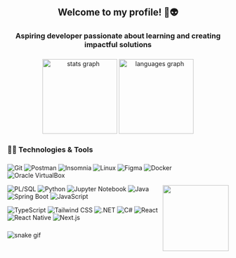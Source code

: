 <h2 align="center">Welcome to my profile! 👋👽</h2>

###

<h3 align="center">Aspiring developer passionate about learning and creating impactful solutions</h3>

###

<div align="center">
  <img src="https://github-readme-stats.vercel.app/api?username=GabrielRossi01&hide_title=false&hide_rank=false&show_icons=true&include_all_commits=true&count_private=true&disable_animations=false&theme=dark&locale=en&hide_border=true" height="170" alt="stats graph"  />
  <img src="https://github-readme-stats.vercel.app/api/top-langs?username=GabrielRossi01&locale=en&hide_title=false&layout=compact&card_width=320&langs_count=8&theme=dark&hide_border=true" height="170" alt="languages graph"  />
</div>


###

<h3 align="left">🧑‍💻 Technologies & Tools</h3>

###

![Git](https://img.shields.io/badge/Git-000000?style=flat&logo=git&logoColor=red)
![Postman](https://img.shields.io/badge/Postman-000000?style=flat&logo=postman&logoColor=FF6C37)
![Insomnia](https://img.shields.io/badge/Insomnia-000000?style=flat&logo=insomnia&logoColor=5849BE)
![Linux](https://img.shields.io/badge/Linux-000000?style=flat&logo=linux&logoColor=white)
![Figma](https://img.shields.io/badge/Figma-000000?style=flat&logo=figma&logoColor=red)
![Docker](https://img.shields.io/badge/Docker-000000?style=flat&logo=docker&logoColor=blue)
![Oracle VirtualBox](https://img.shields.io/badge/VirtualBox-000000?style=flat&logo=virtualbox&logoColor=orange)

<img align="right" height="150" src="https://user-images.githubusercontent.com/74038190/212284119-fbfd994d-8c2a-4a07-a75f-84e513833c1c.gif"  />

![PL/SQL](https://img.shields.io/badge/PL/SQL-000000?style=flat&logo=postgresql&logoColor=blue)
![Python](https://img.shields.io/badge/Python-000000?style=flat&logo=python&logoColor=yellow)
![Jupyter Notebook](https://img.shields.io/badge/Jupyter%20Notebook-000000?style=flat&logo=jupyter&logoColor=F37626)
![Java](https://img.shields.io/badge/Java-000000?style=flat&logo=openjdk&logoColor=)
![Spring Boot](https://img.shields.io/badge/Spring%20Boot-000000?style=flat&logo=springboot&logoColor=6DB33F)
![JavaScript](https://img.shields.io/badge/JavaScript-000000?style=flat&logo=javascript&logoColor=yellow)



![TypeScript](https://img.shields.io/badge/TypeScript-000000?style=flat&logo=typescript&logoColor=blue)
![Tailwind CSS](https://img.shields.io/badge/Tailwind%20CSS-000000?style=flat&logo=tailwindcss&logoColor=06B6D4)
![.NET](https://img.shields.io/badge/.NET-000000?style=flat&logo=dotnet&logoColor=512BD4)
![C#](https://img.shields.io/badge/C%23-000000?style=flat&logo=c-sharp&logoColor=blue)
![React](https://img.shields.io/badge/React-000000?style=flat&logo=react&logoColor=61DAFB)
![React Native](https://img.shields.io/badge/React%20Native-000000?style=flat&logo=react&logoColor=61DAFB)
![Next.js](https://img.shields.io/badge/Next.js-000000?style=flat&logo=nextdotjs&logoColor=white)

###

![snake gif](https://github.com/GabrielRossi01/snake-commits/blob/output/github-contribution-grid-snake.svg?palette=github-dark)

###



###


